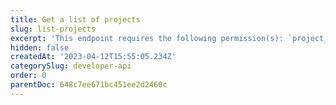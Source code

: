 ```yaml
---
title: Get a list of projects
slug: list-projects
excerpt: 'This endpoint requires the following permission(s): `project_configuration:projects:read`.'
hidden: false
createdAt: '2023-04-12T15:55:05.234Z'
categorySlug: developer-api
order: 0
parentDoc: 648c7ee671bc451ee2d2460c
---
```

